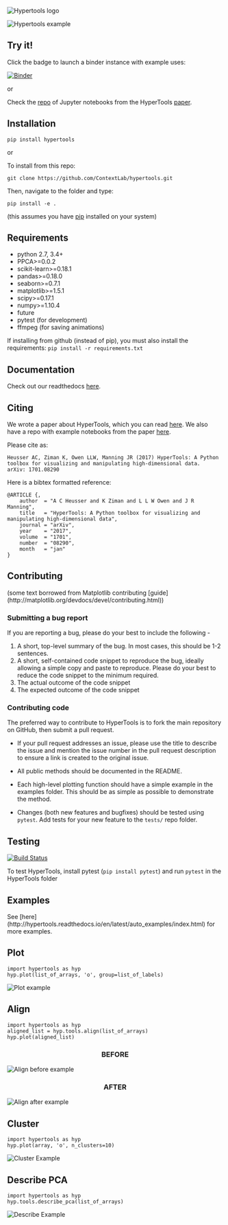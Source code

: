 ![Hypertools logo](images/quail.png)

![Hypertools example](images/hypertools.gif)

<h2>Try it!</h2>

Click the badge to launch a binder instance with example uses:

[![Binder](http://mybinder.org/badge.svg)](http://mybinder.org:/repo/contextlab/hypertools-paper-notebooks)

or

Check the [repo](https://github.com/ContextLab/hypertools-paper-notebooks) of Jupyter notebooks from the HyperTools [paper](https://arxiv.org/abs/1701.08290).

<h2>Installation</h2>

`pip install hypertools`

or

To install from this repo:

`git clone https://github.com/ContextLab/hypertools.git`

Then, navigate to the folder and type:

`pip install -e .`

(this assumes you have [pip](https://pip.pypa.io/en/stable/installing/) installed on your system)

<h2>Requirements</h2>

+ python 2.7, 3.4+
+ PPCA>=0.0.2
+ scikit-learn>=0.18.1
+ pandas>=0.18.0
+ seaborn>=0.7.1
+ matplotlib>=1.5.1
+ scipy>=0.17.1
+ numpy>=1.10.4
+ future
+ pytest (for development)
+ ffmpeg (for saving animations)

If installing from github (instead of pip), you must also install the requirements:
`pip install -r requirements.txt`

<h2>Documentation</h2>

Check out our readthedocs [here](http://hypertools.readthedocs.io/en/latest/).

<h2>Citing</h2>

We wrote a paper about HyperTools, which you can read [here](https://arxiv.org/abs/1701.08290). We also have a repo with example notebooks from the paper [here](https://github.com/ContextLab/hypertools-paper-notebooks).

Please cite as:

`Heusser AC, Ziman K, Owen LLW, Manning JR (2017) HyperTools: A Python toolbox for visualizing and manipulating high-dimensional data.  arXiv: 1701.08290`

Here is a bibtex formatted reference:

```
@ARTICLE {,
    author  = "A C Heusser and K Ziman and L L W Owen and J R Manning",
    title   = "HyperTools: A Python toolbox for visualizing and manipulating high-dimensional data",
    journal = "arXiv",
    year    = "2017",
    volume  = "1701",
    number  = "08290",
    month   = "jan"
}
```

<h2>Contributing</h2>
(some text borrowed from Matplotlib contributing [guide](http://matplotlib.org/devdocs/devel/contributing.html))

<h3>Submitting a bug report</h3>
If you are reporting a bug, please do your best to include the following -

1. A short, top-level summary of the bug. In most cases, this should be 1-2 sentences.
2. A short, self-contained code snippet to reproduce the bug, ideally allowing a simple copy and paste to reproduce. Please do your best to reduce the code snippet to the minimum required.
3. The actual outcome of the code snippet
4. The expected outcome of the code snippet

<h3>Contributing code</h3>

The preferred way to contribute to HyperTools is to fork the main repository on GitHub, then submit a pull request.

+ If your pull request addresses an issue, please use the title to describe the issue and mention the issue number in the pull request description to ensure a link is created to the original issue.

+ All public methods should be documented in the README.

+ Each high-level plotting function should have a simple example in the examples folder. This should be as simple as possible to demonstrate the method.

+ Changes (both new features and bugfixes) should be tested using `pytest`.  Add tests for your new feature to the `tests/` repo folder.

<h2>Testing</h2>

[![Build Status](https://travis-ci.com/ContextLab/hypertools.svg?token=hxjzzuVkr2GZrDkPGN5n&branch=master)](https://travis-ci.com/ContextLab/hypertools)


To test HyperTools, install pytest (`pip install pytest`) and run `pytest` in the HyperTools folder

<h2>Examples</h2>
See [here](http://hypertools.readthedocs.io/en/latest/auto_examples/index.html) for more examples.

<h2>Plot</h2>

```
import hypertools as hyp
hyp.plot(list_of_arrays, 'o', group=list_of_labels)
```

![Plot example](images/plot.gif)

<h2>Align</h2>

```
import hypertools as hyp
aligned_list = hyp.tools.align(list_of_arrays)
hyp.plot(aligned_list)
```

<h3><center>BEFORE</center></h3>

![Align before example](images/align_before.gif)

<h3><center>AFTER</center></h3>

![Align after example](images/align_after.gif)


<h2>Cluster</h2>

```
import hypertools as hyp
hyp.plot(array, 'o', n_clusters=10)
```

![Cluster Example](images/cluster_example.png)


<h2>Describe PCA</h2>

```
import hypertools as hyp
hyp.tools.describe_pca(list_of_arrays)
```
![Describe Example](images/describe_example.png)
